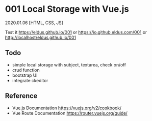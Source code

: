 # 001 Local Storage with Vue.js

2020.01.06 [HTML, CSS, JS]

Test it <https://eldus.github.io/001> or <https://io.github.eldus.com/001> or <http://localhost/eldus.github.io/001>

## Todo

* simple local storage with subject, textarea, check on/off
* crud function
* bootstrap UI
* integrate ckeditor

## Reference

* Vue.js Documentation <https://vuejs.org/v2/cookbook/>
* Vue Route Documentation <https://router.vuejs.org/guide/>
